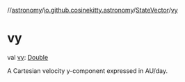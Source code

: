//[astronomy](../../../index.md)/[io.github.cosinekitty.astronomy](../index.md)/[StateVector](index.md)/[vy](vy.md)

# vy

val [vy](vy.md): [Double](https://kotlinlang.org/api/latest/jvm/stdlib/kotlin-stdlib/kotlin/-double/index.html)

A Cartesian velocity y-component expressed in AU/day.
